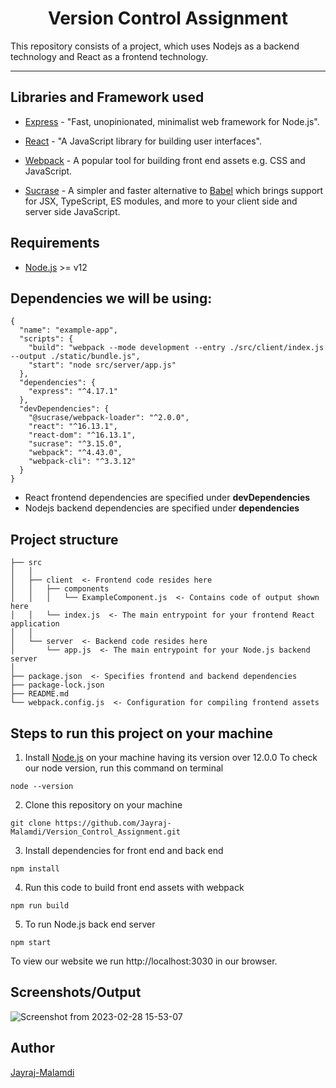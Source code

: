 <h1 align="center">Version Control Assignment</h1>

This repository consists of a project, which uses Nodejs as a backend technology and React as a frontend technology.
____
## Libraries and Framework used

- [Express](https://expressjs.com/) - "Fast, unopinionated, minimalist web framework for Node.js".

- [React](https://reactjs.org/) - "A JavaScript library for building user interfaces".

- [Webpack](https://www.npmjs.com/package/webpack) - A popular tool for building front end assets e.g. CSS and JavaScript.

- [Sucrase](https://www.npmjs.com/package/sucrase) - A simpler and faster alternative to [Babel](https://babeljs.io/) which brings support for JSX, TypeScript, ES modules, and more to your client side and server side JavaScript.

## Requirements

- [Node.js](https://nodejs.org/en/download/) >= v12


## Dependencies we will be using:
```
{
  "name": "example-app",
  "scripts": {
    "build": "webpack --mode development --entry ./src/client/index.js --output ./static/bundle.js",
    "start": "node src/server/app.js"
  },
  "dependencies": {
    "express": "^4.17.1"
  },
  "devDependencies": {
    "@sucrase/webpack-loader": "^2.0.0",
    "react": "^16.13.1",
    "react-dom": "^16.13.1",
    "sucrase": "^3.15.0",
    "webpack": "^4.43.0",
    "webpack-cli": "^3.3.12"
  }
}
```
- React frontend dependencies are specified under **devDependencies**
- Nodejs backend dependencies are specified under **dependencies**

## Project structure

```
├── src
│   │
│   ├── client  <- Frontend code resides here
│   │   ├── components
│   │   │   └── ExampleComponent.js  <- Contains code of output shown here
│   │   └── index.js  <- The main entrypoint for your frontend React application
│   │
│   └── server  <- Backend code resides here
│       └── app.js  <- The main entrypoint for your Node.js backend server
│
├── package.json  <- Specifies frontend and backend dependencies
├── package-lock.json
├── README.md
└── webpack.config.js  <- Configuration for compiling frontend assets
```

## Steps to run this project on your machine
1. Install [Node.js](https://nodejs.org/en/download/) on your machine having its version over 12.0.0
To check our node version, run this command on terminal
```
node --version       
```
2. Clone this repository on your machine
```
git clone https://github.com/Jayraj-Malamdi/Version_Control_Assignment.git
```
3. Install dependencies for front end and back end
```
npm install
```
4. Run this code to build front end assets with webpack
```
npm run build
```
5. To run Node.js back end server
```
npm start
```

To view our website we run http://localhost:3030 in our browser.

## Screenshots/Output
![Screenshot from 2023-02-28 15-53-07](https://user-images.githubusercontent.com/122361229/221826309-2e060375-b355-4824-8035-0f0b35e887ce.png)

## Author

[Jayraj-Malamdi](https://github.com/Jayraj-Malamdi)
